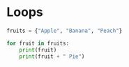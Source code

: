 # Loops

```python
fruits = {"Apple", "Banana", "Peach"}

for fruit in fruits:
    print(fruit)
    print(fruit + " Pie")
```